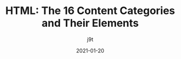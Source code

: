 ---
author: j9t
date: 2021-01-20
layout: post.njk
tags:
  - article
  - html
  - semantics
target_url: https://meiert.com/en/blog/html-content-categories/
title: "HTML: The 16 Content Categories and Their Elements"
---
